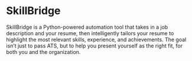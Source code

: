 # SkillBridge
SkillBridge is a Python-powered automation tool that takes in a job description and your resume, then intelligently tailors your resume to highlight the most relevant skills, experience, and achievements. The goal isn’t just to pass ATS, but to help you present yourself as the right fit, for both you and the organization.
